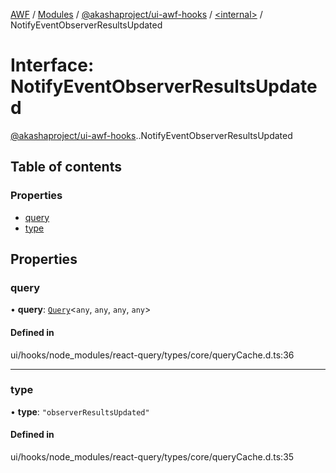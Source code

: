 [AWF](../README.md) / [Modules](../modules.md) / [@akashaproject/ui-awf-hooks](../modules/akashaproject_ui_awf_hooks.md) / [<internal\>](../modules/akashaproject_ui_awf_hooks._internal_.md) / NotifyEventObserverResultsUpdated

# Interface: NotifyEventObserverResultsUpdated

[@akashaproject/ui-awf-hooks](../modules/akashaproject_ui_awf_hooks.md).[<internal>](../modules/akashaproject_ui_awf_hooks._internal_.md).NotifyEventObserverResultsUpdated

## Table of contents

### Properties

- [query](akashaproject_ui_awf_hooks._internal_.NotifyEventObserverResultsUpdated.md#query)
- [type](akashaproject_ui_awf_hooks._internal_.NotifyEventObserverResultsUpdated.md#type)

## Properties

### query

• **query**: [`Query`](../classes/akashaproject_ui_awf_hooks._internal_.Query.md)<`any`, `any`, `any`, `any`\>

#### Defined in

ui/hooks/node_modules/react-query/types/core/queryCache.d.ts:36

___

### type

• **type**: ``"observerResultsUpdated"``

#### Defined in

ui/hooks/node_modules/react-query/types/core/queryCache.d.ts:35
